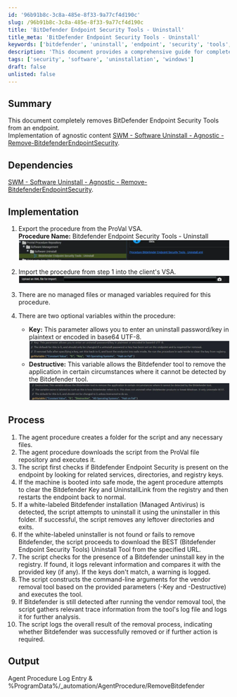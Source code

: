 ```yaml
---
id: '96b91b8c-3c8a-485e-8f33-9a77cf4d190c'
slug: /96b91b8c-3c8a-485e-8f33-9a77cf4d190c
title: 'BitDefender Endpoint Security Tools - Uninstall'
title_meta: 'BitDefender Endpoint Security Tools - Uninstall'
keywords: ['bitdefender', 'uninstall', 'endpoint', 'security', 'tools', 'procedure']
description: 'This document provides a comprehensive guide for completely removing BitDefender Endpoint Security Tools from an endpoint using an agent procedure. It includes implementation steps, optional variables, and the process for ensuring proper uninstallation, along with logging and error handling.'
tags: ['security', 'software', 'uninstallation', 'windows']
draft: false
unlisted: false
---
```


## Summary

This document completely removes BitDefender Endpoint Security Tools from an endpoint.  
Implementation of agnostic content [SWM - Software Uninstall - Agnostic - Remove-BitdefenderEndpointSecurity](/docs/3037688b-782b-468e-956a-292b3ef33534).

## Dependencies

[SWM - Software Uninstall - Agnostic - Remove-BitdefenderEndpointSecurity](/docs/3037688b-782b-468e-956a-292b3ef33534).

## Implementation

1. Export the procedure from the ProVal VSA.  
   **Procedure Name:** Bitdefender Endpoint Security Tools - Uninstall  
   ![Image](../../../static/img/docs/96b91b8c-3c8a-485e-8f33-9a77cf4d190c/image_1.webp)

2. Import the procedure from step 1 into the client's VSA.  
   ![Image](../../../static/img/docs/96b91b8c-3c8a-485e-8f33-9a77cf4d190c/image_2.webp)

3. There are no managed files or managed variables required for this procedure.

4. There are two optional variables within the procedure:  
   - **Key:** This parameter allows you to enter an uninstall password/key in plaintext or encoded in base64 UTF-8.  
     ![Image](../../../static/img/docs/96b91b8c-3c8a-485e-8f33-9a77cf4d190c/image_3.webp)  
   - **Destructive:** This variable allows the Bitdefender tool to remove the application in certain circumstances where it cannot be detected by the Bitdefender tool.  
     ![Image](../../../static/img/docs/96b91b8c-3c8a-485e-8f33-9a77cf4d190c/image_4.webp)

## Process

1. The agent procedure creates a folder for the script and any necessary files.
2. The agent procedure downloads the script from the ProVal file repository and executes it.
3. The script first checks if Bitdefender Endpoint Security is present on the endpoint by looking for related services, directories, and registry keys.
4. If the machine is booted into safe mode, the agent procedure attempts to clear the Bitdefender Key and UninstallLink from the registry and then restarts the endpoint back to normal.
5. If a white-labeled Bitdefender installation (Managed Antivirus) is detected, the script attempts to uninstall it using the uninstaller in this folder. If successful, the script removes any leftover directories and exits.
6. If the white-labeled uninstaller is not found or fails to remove Bitdefender, the script proceeds to download the BEST (Bitdefender Endpoint Security Tools) Uninstall Tool from the specified URL.
7. The script checks for the presence of a Bitdefender uninstall key in the registry. If found, it logs relevant information and compares it with the provided key (if any). If the keys don't match, a warning is logged.
8. The script constructs the command-line arguments for the vendor removal tool based on the provided parameters (-Key and -Destructive) and executes the tool.
9. If Bitdefender is still detected after running the vendor removal tool, the script gathers relevant trace information from the tool's log file and logs it for further analysis.
10. The script logs the overall result of the removal process, indicating whether Bitdefender was successfully removed or if further action is required.

## Output

Agent Procedure Log Entry & %ProgramData%/_automation/AgentProcedure/RemoveBitdefender